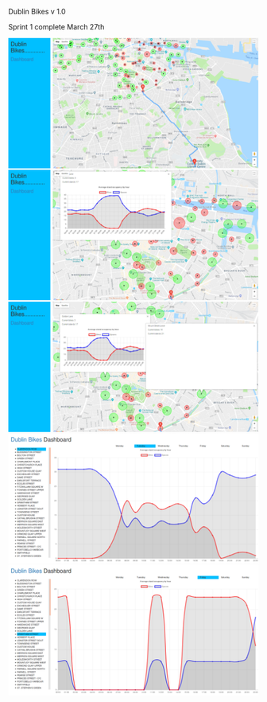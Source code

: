 Dublin Bikes v 1.0

Sprint 1 complete March 27th

![alt](docs/images/s11.png)
![alt](docs/images/s12.png)
![alt](docs/images/s13.png)
![alt](docs/images/s14.png)
![alt](docs/images/s15.png)
